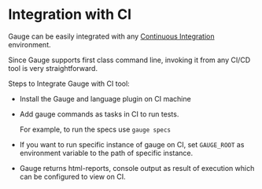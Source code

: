 # Integration with CI

Gauge can be easily integrated with any [Continuous Integration](http://martinfowler.com/articles/continuousIntegration.html) environment.

Since Gauge supports first class command line, invoking it from any CI/CD tool is very straightforward.

Steps to Integrate Gauge with CI tool:

* Install the Gauge and language plugin on CI machine
* Add gauge commands as tasks in CI to run tests.

    For example, to run the specs use `gauge specs`
* If you want to run specific instance of gauge on CI, set `GAUGE_ROOT` as environment variable to the path of specific instance.
* Gauge returns html-reports, console output as result of execution which can be configured to view on CI.
